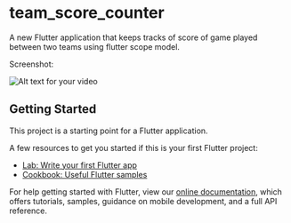 # team_score_counter

A new Flutter application that keeps tracks of score of game played between two teams using flutter scope model.

Screenshot: 

![Alt text for your video](https://1.bp.blogspot.com/-hE56bkFsvKk/XEiaXoC9FqI/AAAAAAAATbI/r84_bjHmtukfvSMExZn9QYRKIA9Kld0VQCLcBGAs/s320/Screen%2BShot%2B2019-01-23%2Bat%2B10.15.04%2BPM.png)

## Getting Started

This project is a starting point for a Flutter application.

A few resources to get you started if this is your first Flutter project:

- [Lab: Write your first Flutter app](https://flutter.io/docs/get-started/codelab)
- [Cookbook: Useful Flutter samples](https://flutter.io/docs/cookbook)

For help getting started with Flutter, view our 
[online documentation](https://flutter.io/docs), which offers tutorials, 
samples, guidance on mobile development, and a full API reference.
